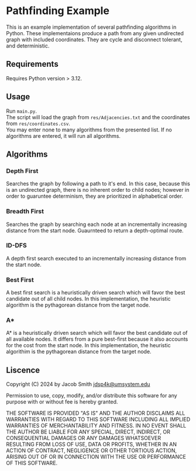 # Pathfinding Example
This is an example implementation of several pathfinding algorithms in Python. These implementaions produce a path from any given undirected graph with included coordinates. They are cycle and disconnect tolerant, and deterministic.

## Requirements
Requires Python version > 3.12.

## Usage
Run `main.py`.  
The script will load the graph from `res/Adjacencies.txt` and the coordinates from `res/coordinates.csv`.  
You may enter none to many algorithms from the presented list. If no algorithms are entered, it will run all algorithms.  

## Algorithms

### Depth First
Searches the graph by following a path to it's end. In this case, because this is an undirected graph, there is no inherent order to child nodes; however in order to guaruntee determinism, they are prioritized in alphabetical order.

### Breadth First
Searches the graph by searching each node at an incrementally increasing distance from the start node. Guaurnteed to return a depth-optimal route. 

### ID-DFS
A depth first search executed to an incrementally increasing distance from the start node.

### Best First
A best first search is a heuristically driven search which will favor the best candidate out of all child nodes. In this implementation, the heuristic algorithm is the pythagorean distance from the target node.

### A*
A* is a heuristically driven search which will favor the best candidate out of all available nodes. It differs from a pure best-first because it also accounts for the cost from the start node. In this implementation, the heuristic algorithim is the pythagorean distance from the target node.

## Liscence
Copyright (C) 2024 by Jacob Smith <jdsp4k@umsystem.edu>

Permission to use, copy, modify, and/or distribute this software for any purpose with or without fee is hereby granted.

THE SOFTWARE IS PROVIDED "AS IS" AND THE AUTHOR DISCLAIMS ALL WARRANTIES WITH REGARD TO THIS SOFTWARE INCLUDING ALL IMPLIED WARRANTIES OF MERCHANTABILITY AND FITNESS. IN NO EVENT SHALL THE AUTHOR BE LIABLE FOR ANY SPECIAL, DIRECT, INDIRECT, OR CONSEQUENTIAL DAMAGES OR ANY DAMAGES WHATSOEVER RESULTING FROM LOSS OF USE, DATA OR PROFITS, WHETHER IN AN ACTION OF CONTRACT, NEGLIGENCE OR OTHER TORTIOUS ACTION, ARISING OUT OF OR IN CONNECTION WITH THE USE OR PERFORMANCE OF THIS SOFTWARE.
